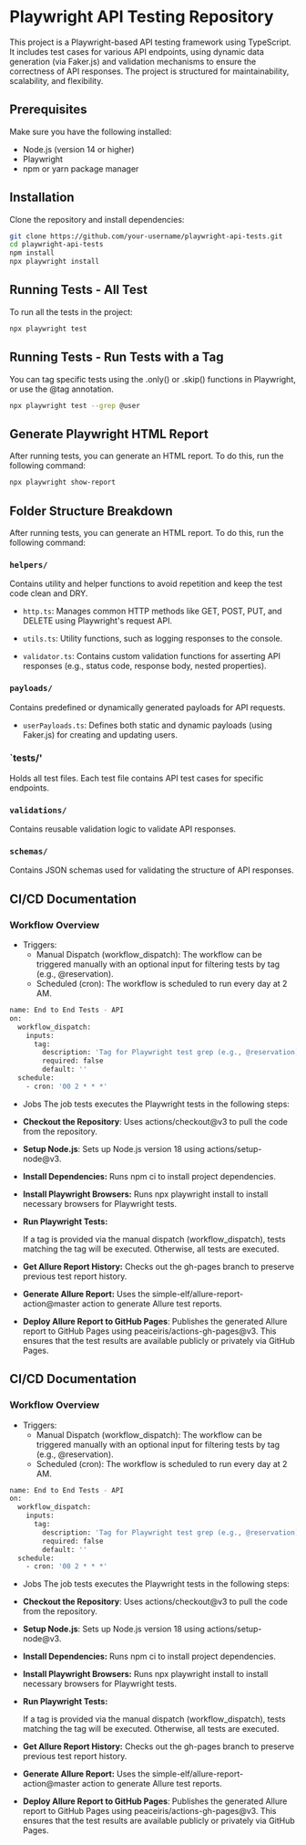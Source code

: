 
# Playwright API Testing Repository


This project is a Playwright-based API testing framework using TypeScript. It includes test cases for various API endpoints, using dynamic data generation (via Faker.js) and validation mechanisms to ensure the correctness of API responses. The project is structured for maintainability, scalability, and flexibility.
## Prerequisites
Make sure you have the following installed:

- Node.js (version 14 or higher)
- Playwright
- npm or yarn package manager


## Installation
Clone the repository and install dependencies:


```bash
git clone https://github.com/your-username/playwright-api-tests.git
cd playwright-api-tests
npm install
npx playwright install
```
    
## Running Tests - All Test
To run all the tests in the project:


```bash
npx playwright test
```

## Running Tests - Run Tests with a Tag
You can tag specific tests using the .only() or .skip() functions in Playwright, or use the @tag annotation.


```bash
npx playwright test --grep @user
```

## Generate Playwright HTML Report
After running tests, you can generate an HTML report. To do this, run the following command:


```bash
npx playwright show-report
```

## Folder Structure Breakdown
After running tests, you can generate an HTML report. To do this, run the following command:


### `helpers/`
Contains utility and helper functions to avoid repetition and keep the test code clean and DRY.

- `http.ts`: Manages common HTTP methods like GET, POST, PUT, and DELETE using Playwright's request API.

- `utils.ts`: Utility functions, such as logging responses to the console.
- `validator.ts`: Contains custom validation functions for asserting API responses (e.g., status code, response body, nested properties).

### `payloads/`
Contains predefined or dynamically generated payloads for API requests.
- `userPayloads.ts`: Defines both static and dynamic payloads (using Faker.js) for creating and updating users.

### `tests/'
Holds all test files. Each test file contains API test cases for specific endpoints.

### `validations/`
Contains reusable validation logic to validate API responses.

### `schemas/`
Contains JSON schemas used for validating the structure of API responses.


## CI/CD Documentation

### Workflow Overview
- Triggers:
    - Manual Dispatch (workflow_dispatch): The workflow can be triggered manually with an optional input for filtering tests by tag (e.g., @reservation).
    - Scheduled (cron): The workflow is scheduled to run every day at 2 AM.

```bash
name: End to End Tests - API
on:
  workflow_dispatch:
    inputs:
      tag:
        description: 'Tag for Playwright test grep (e.g., @reservation)'
        required: false
        default: ''
  schedule:
    - cron: '00 2 * * *'
```
- Jobs
The job tests executes the Playwright tests in the following steps:

* **Checkout the Repository**: Uses actions/checkout@v3 to pull the code from the repository.

* **Setup Node.js**: Sets up Node.js version 18 using actions/setup-node@v3.

* **Install Dependencies:** Runs npm ci to install project dependencies.

* **Install Playwright Browsers:** Runs npx playwright install to install necessary browsers for Playwright tests.

* **Run Playwright Tests:**

    If a tag is provided via the manual dispatch (workflow_dispatch), tests matching the tag will be executed. Otherwise, all tests are executed.


* **Get Allure Report History:** Checks out the gh-pages branch to preserve previous test report history.

* **Generate Allure Report:** Uses the simple-elf/allure-report-action@master action to generate Allure test reports.

* **Deploy Allure Report to GitHub Pages**: Publishes the generated Allure report to GitHub Pages using peaceiris/actions-gh-pages@v3. This ensures that the test results are available publicly or privately via GitHub Pages.

## CI/CD Documentation

### Workflow Overview
- Triggers:
    - Manual Dispatch (workflow_dispatch): The workflow can be triggered manually with an optional input for filtering tests by tag (e.g., @reservation).
    - Scheduled (cron): The workflow is scheduled to run every day at 2 AM.

```bash
name: End to End Tests - API
on:
  workflow_dispatch:
    inputs:
      tag:
        description: 'Tag for Playwright test grep (e.g., @reservation)'
        required: false
        default: ''
  schedule:
    - cron: '00 2 * * *'
```
- Jobs
The job tests executes the Playwright tests in the following steps:

* **Checkout the Repository**: Uses actions/checkout@v3 to pull the code from the repository.

* **Setup Node.js**: Sets up Node.js version 18 using actions/setup-node@v3.

* **Install Dependencies:** Runs npm ci to install project dependencies.

* **Install Playwright Browsers:** Runs npx playwright install to install necessary browsers for Playwright tests.

* **Run Playwright Tests:**

    If a tag is provided via the manual dispatch (workflow_dispatch), tests matching the tag will be executed. Otherwise, all tests are executed.


* **Get Allure Report History:** Checks out the gh-pages branch to preserve previous test report history.

* **Generate Allure Report:** Uses the simple-elf/allure-report-action@master action to generate Allure test reports.

* **Deploy Allure Report to GitHub Pages**: Publishes the generated Allure report to GitHub Pages using peaceiris/actions-gh-pages@v3. This ensures that the test results are available publicly or privately via GitHub Pages.